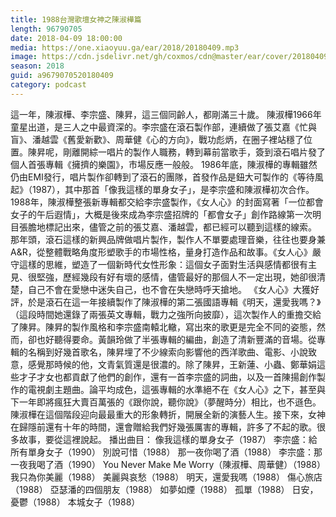 ```yaml
---
title: 1988台灣歌壇女神之陳淑樺篇
length: 96790705
date: 2018-04-09 18:00:00
media: https://one.xiaoyuu.ga/ear/2018/20180409.mp3
image: https://cdn.jsdelivr.net/gh/coxmos/cdn@master/ear/cover/20180409.jpeg
season: 2018
guid: a9679070520180409
category: podcast
---
```


這一年，陳淑樺、李宗盛、陳昇，這三個同齡人，都剛滿三十歲。
陳淑樺1966年童星出道，是三人之中最資深的。李宗盛在滾石製作部，連續做了張艾嘉《忙與盲》、潘越雲《舊愛新歡》、周華健《心的方向》，戰功彪炳，在圈子裡站穩了位置。陳昇呢，剛離開綜一唱片的製作人職務，轉到幕前當歌手，簽到滾石唱片發了個人首張專輯《擁擠的樂園》，市場反應一般般。
1986年底，陳淑樺的專輯雖然仍由EMI發行，唱片製作卻轉到了滾石的團隊，首發作品是鈕大可製作的《等待風起》（1987），其中那首「像我這樣的單身女子」，是李宗盛和陳淑樺初次合作。1988年，陳淑樺整張新專輯都交給李宗盛製作，《女人心》的封面寫著「一位都會女子的午后遐情」，大概是後來成為李宗盛招牌的「都會女子」創作路線第一次明目張膽地標記出來，儘管之前的張艾嘉、潘越雲，都已經可以聽到這樣的線索。
那年頭，滾石這樣的新興品牌做唱片製作，製作人不單要處理音樂，往往也要身兼A&amp;R，從整體戰略角度形塑歌手的市場性格，量身打造作品和故事。《女人心》嚴守這樣的思維，塑造了一個新時代女性形象：這個女子面對生活與感情都很有主見、很堅強，歷經幾段有好有壞的感情，儘管最好的那個人不一定出現，她卻很清楚，自己不會在愛戀中迷失自己，也不會在失戀時呼天搶地。
《女人心》大獲好評，於是滾石在這一年接續製作了陳淑樺的第二張國語專輯《明天，還愛我嗎？》（這段時間她還錄了兩張英文專輯，戰力之強所向披靡），這次製作人的重擔交給了陳昇。陳昇的製作風格和李宗盛南轅北轍，寫出來的歌更是完全不同的姿態，然而，卻也好聽得要命。黃韻玲做了半張專輯的編曲，創造了清新豐滿的音場。從專輯的名稱到好幾首歌名，陳昇埋了不少線索向影響他的西洋歌曲、電影、小說致意，感覺那時候的他，文青氣質還是很濃的。除了陳昇，王新蓮、小蟲、鄭華娟這些才子才女也都貢獻了他們的創作，還有一首李宗盛的詞曲，以及一首陳揚創作製作的電視劇主題曲。論平均成色，這張專輯的水準絕不在《女人心》之下，甚至與下一年即將瘋狂大賣百萬張的《跟你說，聽你說》（夢醒時分）相比，也不遜色。
陳淑樺在這個階段迎向最最重大的形象轉折，開展全新的演藝人生。接下來，女神在歸隱前還有十年的時間，還會贈給我們好幾張厲害的專輯，許多了不起的歌。很多故事，要從這裡說起。
播出曲目：
像我這樣的單身女子（1987）
李宗盛：給所有單身女子（1990）
別說可惜（1988）
那一夜你喝了酒（1988）
李宗盛：那一夜我喝了酒（1990）
You Never Make Me Worry（陳淑樺、周華健）（1988）
我只為你美麗（1988）
美麗與哀愁（1988）
明天，還愛我嗎（1988）
傷心旅店（1988）
亞瑟潘的四個朋友（1988）
如夢如煙（1988）
孤單（1988）
日安，憂鬱（1988）
本城女子（1988）

